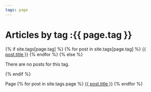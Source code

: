```yaml
---
tags: page
---
```


<h1>Articles by tag :{{ page.tag }}</h1>
<div>
    {% if site.tags[page.tag] %}
        {% for post in site.tags[page.tag] %}
            <a href="{{ post.url }}/">{{ post.title }}</a>
        {% endfor %}
    {% else %}
        <p>There are no posts for this tag.</p>
    {% endif %}
</div>


Page
 {% for post in site.tags.page %}
            <a href="{{ post.url }}/">{{ post.title }}</a>
        {% endfor %}
